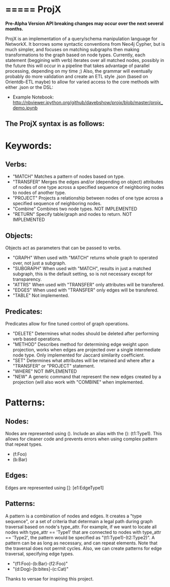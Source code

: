 =====
ProjX
=====

**Pre-Alpha Version API breaking changes may occur over the next several months.**

ProjX is an implementation of a query/schema manipulation language for NetworkX. It borrows some syntactic conventions from Neo4j Cypher, but is much simpler, and focuses on matching subgraphs then making transformations to the graph based on node types. Currently, each statement (beggining with verb) iterates over all matched nodes, possibly in 
the future this will occur in a pipeline that takes advantage of parallel processing, depending on my time ;) Also, the grammar will eventually probably do more validation and create an ETL style .json (based on Orientdb-ETL maybe) to allow for varied access to the core methods with either .json or the DSL: 

- Example Notebook: http://nbviewer.ipython.org/github/davebshow/projx/blob/master/projx_demo.ipynb   


The ProjX syntax is as follows:
-------------------------------

Keywords:
=========

Verbs:
------
- "MATCH" Matches a pattern of nodes based on type.
- "TRANSFER" Merges the edges and/or (depending on object) attributes of nodes of one
    type across a specified sequence of neighboring nodes
    to nodes of another type.
- "PROJECT" Projects a relationship between nodes of one
    type across a specified sequence of neighboring nodes.
- "Combine" Combines two node types. NOT IMPLEMENTED
- "RETURN" Specify table/graph and nodes to return. NOT IMPLEMENTED

Objects:
--------
Objects act as parameters that can be passed to verbs.

- "GRAPH" When used with "MATCH" returns whole graph to operated over, 
    not just a subgraph.
- "SUBGRAPH" When used with "MATCH", results in just a matched subgraph,
    this is the default setting, so is not necessary except for transparency.
- "ATTRS" When used with "TRANSFER" only attributes will be 
    transfered.
- "EDGES" When used with "TRANSFER" only edges will be 
    transfered.
- "TABLE" Not implemented.

Predicates:
-----------

Predicates allow for fine tuned control of graph operations.

- "DELETE" Determines what nodes should be deleted after performing verb based operations.
- "METHOD" Describes method for determining edge weight upon projection, works 
    when edges are projected over a single intermediate node type. Only implemented for 
    Jaccard similarity coefficient.
- "SET" Determines what attributes will be retained and where after a "TRANSFER" or "PROJECT" statement.
- "WHERE" NOT IMPLEMENTED
- "NEW" A generic command that represent the new edges created by a projection (will also work
    with "COMBINE" when implemented. 

Patterns:
=========

Nodes:
------
Nodes are represented using (). Include an alias with the (): (t1:Type1). This allows for
cleaner code and prevents errors when using complex pattern
that repeat types.
- (f:Foo)
- (b:Bar)

Edges:
------
Edges are represented using []: [e1:EdgeType1]

Patterns:
---------
A pattern is a combination of nodes and edges. It creates a
"type sequence", or a set of criteria that determain a legal
path during graph traversal based on node's type_attr. For
example, if we want to locate all nodes with type_attr == 'Type1'
that are connected to nodes with type_attr == 'Type2', the pattern
would be specified as "(t1:Type1)-(t2:Type2)". A pattern can be as
long as necessary, and can repeat elements. Note that the traversal
does not permit cycles. Also, we can create patterns for edge traversal,
specifying edge types.
- "(f1:Foo)-(b:Bar)-(f2:Foo)"
- "(d:Dog)-[b:bites]-(c:Cat)"

Thanks to versae for inspiring this project.